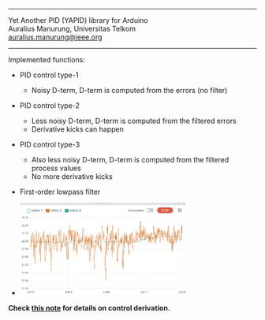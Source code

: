 ***************************************************************
Yet Another PID (YAPID) library for Arduino   
Auralius Manurung, Universitas Telkom  
<auralius.manurung@ieee.org>   
***************************************************************

Implemented functions:  
  
* PID control type-1  
  * Noisy D-term, D-term is computed from the errors (no filter)
    
* PID control type-2  
  * Less noisy D-term, D-term is computed from the filtered errors  
  * Derivative kicks can happen  
    
* PID control type-3  
  * Also less noisy D-term, D-term is computed from the filtered process values    
  * No more derivative kicks  
    
* First-order lowpass filter   
* <img src="https://github.com/auralius/yapid/blob/main/filter-demo.gif" alt="Alt Text" style="width:70%; height:auto;">


**Check [this note](https://github.com/auralius/arduino-pid-template/blob/main/Notes%20on%20PID%20control%20with%20Arduino.pdf) for details on control derivation.**
